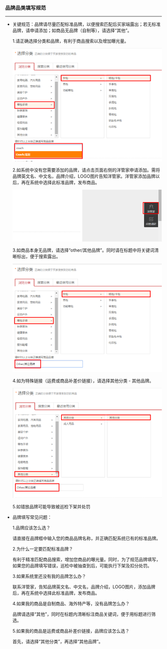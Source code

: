 ### 品牌品类填写规范

---

* 关键规范：品牌请尽量匹配标准品牌，以便搜索匹配后买家端露出；若无标准品牌，请申请添加；如商品无品牌（自制等），请选择“其他”。

  1.请正确选择分类和品牌，有利于商品搜索以及增加曝光量。

  ![](/product-management/images/sptxgf1.png)

  2.如系统中没有您需要添加的品牌，请点击页面右侧的洋管家申请添加。需将品牌英文名、中文名，品牌介绍，LOGO图片告知洋管家。洋管家添加品牌以后，再在系统中选择此标准品牌，发布商品。

  ![](/product-management/images/sptxgf2.png)

  3.如商品本身无品牌，请选择“other/其他品牌”。同时请在标题中将关键词清晰标出，便于搜索露出。

  ![](/product-management/images/sptxgf3.png)

  4.如为特殊链接（运费或商品补差价链接），请选择其他分类 - 其他品牌。

  ![](/product-management/images/sptxgf4.png)

  5.如错放品牌可能导致被巡检下架并处罚

* 品牌填写常见问题：

  1.品牌应该怎么选？

  请直接在品牌框中输入您的商品品牌名称，并正确匹配系统已有的标准品牌。

  2.为什么一定要匹配标准品牌？

  有利于精准匹配商品搜索，增加您商品的曝光量。同时，为了规范品牌填写，如果您的品牌填写错误，巡检中被抽查到后，可能执行下架及扣分处罚。

  3.如果系统里还没有我的品牌怎么办？

  联系洋管家，告知品牌英文名、中文名，品牌介绍，LOGO图片，添加品牌后，再在系统中选择此标准品牌，发布商品。

  4.如果我的商品是自制商品、海外特产等，没有品牌怎么办？

  品牌请选择“其他”，同时在标题内清晰标注商品关键词，便于用标题进行筛选。

  5.如果我的商品是运费或商品补差价链接，品牌应该怎么选？

  首先，请选择“其他分类”，再选择“其他品牌”。



